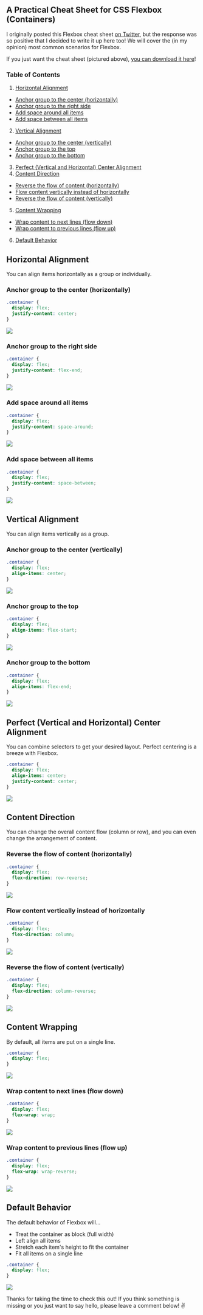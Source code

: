 ## A Practical Cheat Sheet for CSS Flexbox (Containers)

I originally posted this Flexbox cheat sheet [on Twitter](https://twitter.com/voraciousdev/status/1419769440938364928), but the response was so positive that I decided to write it up here too! We will cover the (in my opinion) most common scenarios for Flexbox.

If you just want the cheat sheet (pictured above), [you can download it here](https://imgur.com/a/zhG7Yoj)!

### Table of Contents

1. [Horizontal Alignment](#horizontal-alignment)
  * [Anchor group to the center (horizontally)](#anchor-group-to-the-center-horizontally)
  * [Anchor group to the right side](#anchor-group-to-the-right-side)
  * [Add space around all items](#add-space-around-all-items)
  * [Add space between all items](#add-space-between-all-items)
2. [Vertical Alignment](#vertical-alignment)
  * [Anchor group to the center (vertically)](#anchor-group-to-the-center-vertically)
  * [Anchor group to the top](#anchor-group-to-the-top)
  * [Anchor group to the bottom](#anchor-group-to-the-bottom)
3. [Perfect (Vertical and Horizontal) Center Alignment](#perfect-vertical-and-horizontal-center-alignment)
4. [Content Direction](#content-direction)
  * [Reverse the flow of content (horizontally)](#reverse-the-flow-of-content-horizontally)
  * [Flow content vertically instead of horizontally](#flow-content-vertically-instead-of-horizontally)
  * [Reverse the flow of content (vertically)](#reverse-the-flow-of-content-vertically)
5. [Content Wrapping](#content-wrapping)
  * [Wrap content to next lines (flow down)](#wrap-content-to-next-lines-flow-down)
  * [Wrap content to previous lines (flow up)](#wrap-content-to-previous-lines-flow-up)
6. [Default Behavior](#default-behavior)

## Horizontal Alignment

You can align items horizontally as a group or individually.

### Anchor group to the center (horizontally)

```css
.container {
  display: flex;
  justify-content: center;
}
```

![](https://i.imgur.com/DXQx513.png)

### Anchor group to the right side

```css
.container {
  display: flex;
  justify-content: flex-end;
}
```

![](https://i.imgur.com/jsBsnlq.png)

### Add space around all items

```css
.container {
  display: flex;
  justify-content: space-around;
}
```

![](https://i.imgur.com/YkwhcTE.png)

### Add space between all items

```css
.container {
  display: flex;
  justify-content: space-between;
}
```

![](https://i.imgur.com/FuFXnmh.png)

## Vertical Alignment

You can align items vertically as a group.

### Anchor group to the center (vertically)

```css
.container {
  display: flex;
  align-items: center;
}
```

![](https://i.imgur.com/Ar3SGwr.png)

### Anchor group to the top

```css
.container {
  display: flex;
  align-items: flex-start;
}
```

![](https://i.imgur.com/FPE2iwN.png)

### Anchor group to the bottom

```css
.container {
  display: flex;
  align-items: flex-end;
}
```

![](https://i.imgur.com/XvJuZBl.png)

## Perfect (Vertical and Horizontal) Center Alignment

You can combine selectors to get your desired layout. Perfect centering is a breeze with Flexbox.

```css
.container {
  display: flex;
  align-items: center;
  justify-content: center;
}
```

![](https://i.imgur.com/szacZbz.png)

## Content Direction

You can change the overall content flow (column or row), and you can even change the arrangement of content.

### Reverse the flow of content (horizontally)

```css
.container {
  display: flex;
  flex-direction: row-reverse;
}
```

![](https://i.imgur.com/4WZXnbY.png)

### Flow content vertically instead of horizontally

```css
.container {
  display: flex;
  flex-direction: column;
}
```

![](https://i.imgur.com/4C0f7kF.png)

### Reverse the flow of content (vertically)

```css
.container {
  display: flex;
  flex-direction: column-reverse;
}
```

![](https://i.imgur.com/uqVFhKd.png)

## Content Wrapping

By default, all items are put on a single line.

```css
.container {
  display: flex;
}
```

![](https://i.imgur.com/utYDsX5.png)

### Wrap content to next lines (flow down)

```css
.container {
  display: flex;
  flex-wrap: wrap;
}
```

![](https://i.imgur.com/tNyEkEi.png)

### Wrap content to previous lines (flow up)

```css
.container {
  display: flex;
  flex-wrap: wrap-reverse;
}
```

![](https://i.imgur.com/Bj5Xmz2.png)

## Default Behavior

The default behavior of Flexbox will...

- Treat the container as block (full width)
- Left align all items
- Stretch each item's height to fit the container
- Fit all items on a single line

```css
.container {
  display: flex;
}
```

![](https://i.imgur.com/WrZXttr.png)

Thanks for taking the time to check this out! If you think something is missing or you just want to say hello, please leave a comment below! ✌️
